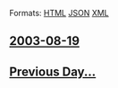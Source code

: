 
Formats: [HTML](2003/08/19/index.html)  [JSON](2003/08/19/index.json)  [XML](2003/08/19/index.xml)  

## [2003-08-19](/news/2003/08/19/index.md)

## [Previous Day...](/news/2003/08/18/index.md)

